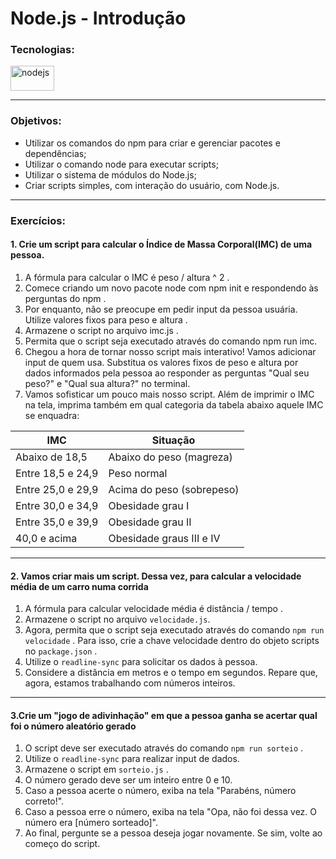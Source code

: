 # Node.js - Introdução

### Tecnologias:

<img src="https://upload.wikimedia.org/wikipedia/commons/thumb/d/d9/Node.js_logo.svg/1024px-Node.js_logo.svg.png" alt="nodejs" width="70" height="40"/>

---

### Objetivos:

- Utilizar os comandos do npm para criar e gerenciar pacotes e dependências;
- Utilizar o comando node para executar scripts;
- Utilizar o sistema de módulos do Node.js;
- Criar scripts simples, com interação do usuário, com Node.js.

---

### Exercícios:

#### **1. Crie um script para calcular o Índice de Massa Corporal(IMC) de uma pessoa.**
1. A fórmula para calcular o IMC é peso / altura ^ 2 .
2. Comece criando um novo pacote node com npm init e respondendo às perguntas do npm .
3. Por enquanto, não se preocupe em pedir input da pessoa usuária. Utilize valores fixos para peso e altura .
4. Armazene o script no arquivo imc.js .
5. Permita que o script seja executado através do comando npm run imc. 
6. Chegou a hora de tornar nosso script mais interativo! Vamos adicionar input de quem usa. Substitua os valores fixos de peso e altura por dados informados pela pessoa ao responder as perguntas "Qual seu peso?" e "Qual sua altura?" no terminal.
7. Vamos sofisticar um pouco mais nosso script. Além de imprimir o IMC na tela, imprima também em qual categoria da tabela abaixo aquele IMC se enquadra:


| IMC                                       | Situação                  |
| ----------------------------------------- | ------------------------- |
| Abaixo de 18,5                            | Abaixo do peso (magreza)  |
| Entre 18,5 e 24,9                         | Peso normal               |
| Entre 25,0 e 29,9                         | Acima do peso (sobrepeso) |
| Entre 30,0 e 34,9                         | Obesidade grau I          |
| Entre 35,0 e 39,9                         | Obesidade grau II         |
| 40,0 e acima                              | Obesidade graus III e IV  |

---
#### **2. Vamos criar mais um script. Dessa vez, para calcular a velocidade média de um carro numa corrida**
  1. A fórmula para calcular velocidade média é distância / tempo .
  2. Armazene o script no arquivo `velocidade.js`.
  3. Agora, permita que o script seja executado através do comando `npm run velocidade` . Para isso, crie a chave velocidade dentro do objeto scripts no `package.json` .
  4. Utilize o `readline-sync` para solicitar os dados à pessoa.
  5. Considere a distância em metros e o tempo em segundos. Repare que, agora, estamos trabalhando com números inteiros.

---
#### **3.Crie um "jogo de adivinhação" em que a pessoa ganha se acertar qual foi o número aleatório gerado**
  1. O script deve ser executado através do comando `npm run sorteio` .
  2. Utilize o `readline-sync` para realizar input de dados.
  3. Armazene o script em `sorteio.js` .
  4. O número gerado deve ser um inteiro entre 0 e 10.
  5. Caso a pessoa acerte o número, exiba na tela "Parabéns, número correto!".
  6. Caso a pessoa erre o número, exiba na tela "Opa, não foi dessa vez. O número era [número sorteado]".
  7. Ao final, pergunte se a pessoa deseja jogar novamente. Se sim, volte ao começo do script.
